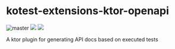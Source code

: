 # kotest-extensions-ktor-openapi


![master](https://github.com/kotest/kotest-extensions-ktor-openapi/workflows/master/badge.svg)
[<img src="https://img.shields.io/maven-central/v/io.kotest.extensions/kotest-extensions-ktor-openapi.svg?label=latest%20release"/>](http://search.maven.org/#search%7Cga%7C1%7Ckotest-extensions-ktor-openapi)
[<img src="https://img.shields.io/nexus/s/https/oss.sonatype.org/io.kotest.extensions/kotest-extensions-ktor-openapi.svg?label=latest%20snapshot&style=plastic"/>](https://oss.sonatype.org/content/repositories/snapshots/io.kotest.extensions/kotest-extensions-ktor-openapi)


A ktor plugin for generating API docs based on executed tests
